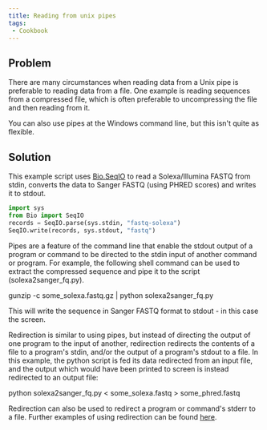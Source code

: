 ```yaml
---
title: Reading from unix pipes
tags:
 - Cookbook
---
```


Problem
-------

There are many circumstances when reading data from a Unix pipe is
preferable to reading data from a file. One example is reading sequences
from a compressed file, which is often preferable to uncompressing the
file and then reading from it.

You can also use pipes at the Windows command line, but this isn't quite
as flexible.

Solution
--------

This example script uses [Bio.SeqIO](SeqIO "wikilink") to read a
Solexa/Illumina FASTQ from stdin, converts the data to Sanger FASTQ
(using PHRED scores) and writes it to stdout.

``` python
import sys
from Bio import SeqIO
records = SeqIO.parse(sys.stdin, "fastq-solexa")
SeqIO.write(records, sys.stdout, "fastq")
```

Pipes are a feature of the command line that enable the stdout output of
a program or command to be directed to the stdin input of another
command or program. For example, the following shell command can be used
to extract the compressed sequence and pipe it to the script
(solexa2sanger\_fq.py).

<bash> gunzip -c some\_solexa.fastq.gz | python solexa2sanger\_fq.py
</bash>

This will write the sequence in Sanger FASTQ format to stdout - in this
case the screen.

Redirection is similar to using pipes, but instead of directing the
output of one program to the input of another, redirection redirects the
contents of a file to a program's stdin, and/or the output of a
program's stdout to a file. In this example, the python script is fed
its data redirected from an input file, and the output which would have
been printed to screen is instead redirected to an output file:

<bash> python solexa2sanger\_fq.py &lt; some\_solexa.fastq &gt;
some\_phred.fastq </bash>

Redirection can also be used to redirect a program or command's stderr
to a file. Further examples of using redirection can be found
[here](http://tldp.org/HOWTO/Bash-Prog-Intro-HOWTO-3.html).

